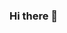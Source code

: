 ### Hi there 👋

<!--
**MarcoLopes389/MarcoLopes389** is a ✨ _special_ ✨ repository because its `README.md` (this file) appears on your GitHub profile.

Here are some ideas to get you started:

- 🔭 I’m currently not working, just studying programming
- 🌱 I’m currently learning ReactJS and Typescrit
- 👯 I’m looking to collaborate on big projects, i'd like to produce some lines of code in big open source projects in node or python
- 🤔 I’m looking for help with Typescript, I didn't go too much with his face haha
- 💬 Ask me about express and mongodb at this moment
- 📫 How to reach me: @marc_skill in Instagram

More for me, I'm a young guy who like to learn always more. I'm passionated for programming and always wanted to produce something big and Amazing with programming.
I'm wait in know good people to teach and learn with.
In the future my system will be in production helping people in your journey
